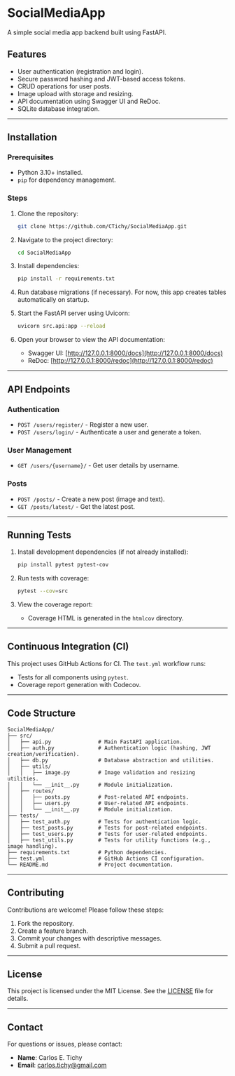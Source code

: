 # SocialMediaApp

A simple social media app backend built using FastAPI.

## Features

- User authentication (registration and login).
- Secure password hashing and JWT-based access tokens.
- CRUD operations for user posts.
- Image upload with storage and resizing.
- API documentation using Swagger UI and ReDoc.
- SQLite database integration.

---

## Installation

### Prerequisites

- Python 3.10+ installed.
- `pip` for dependency management.

### Steps

1. Clone the repository:
   ```bash
   git clone https://github.com/CTichy/SocialMediaApp.git
   ```

2. Navigate to the project directory:
   ```bash
   cd SocialMediaApp
   ```

3. Install dependencies:
   ```bash
   pip install -r requirements.txt
   ```

4. Run database migrations (if necessary). For now, this app creates tables automatically on startup.

5. Start the FastAPI server using Uvicorn:
   ```bash
   uvicorn src.api:app --reload
   ```

6. Open your browser to view the API documentation:
   - Swagger UI: [http://127.0.0.1:8000/docs](http://127.0.0.1:8000/docs)
   - ReDoc: [http://127.0.0.1:8000/redoc](http://127.0.0.1:8000/redoc)

---

## API Endpoints

### Authentication
- `POST /users/register/` - Register a new user.
- `POST /users/login/` - Authenticate a user and generate a token.

### User Management
- `GET /users/{username}/` - Get user details by username.

### Posts
- `POST /posts/` - Create a new post (image and text).
- `GET /posts/latest/` - Get the latest post.

---

## Running Tests

1. Install development dependencies (if not already installed):
   ```bash
   pip install pytest pytest-cov
   ```

2. Run tests with coverage:
   ```bash
   pytest --cov=src
   ```

3. View the coverage report:
   - Coverage HTML is generated in the `htmlcov` directory.

---

## Continuous Integration (CI)

This project uses GitHub Actions for CI. The `test.yml` workflow runs:
- Tests for all components using `pytest`.
- Coverage report generation with Codecov.

---

## Code Structure

```
SocialMediaApp/
├── src/
│   ├── api.py               # Main FastAPI application.
│   ├── auth.py              # Authentication logic (hashing, JWT creation/verification).
│   ├── db.py                # Database abstraction and utilities.
│   ├── utils/
│   │   ├── image.py         # Image validation and resizing utilities.
│   │   └── __init__.py      # Module initialization.
│   ├── routes/
│   │   ├── posts.py         # Post-related API endpoints.
│   │   ├── users.py         # User-related API endpoints.
│   │   └── __init__.py      # Module initialization.
├── tests/
│   ├── test_auth.py         # Tests for authentication logic.
│   ├── test_posts.py        # Tests for post-related endpoints.
│   ├── test_users.py        # Tests for user-related endpoints.
│   ├── test_utils.py        # Tests for utility functions (e.g., image handling).
├── requirements.txt         # Python dependencies.
├── test.yml                 # GitHub Actions CI configuration.
└── README.md                # Project documentation.
```

---

## Contributing

Contributions are welcome! Please follow these steps:
1. Fork the repository.
2. Create a feature branch.
3. Commit your changes with descriptive messages.
4. Submit a pull request.

---

## License

This project is licensed under the MIT License. See the [LICENSE](LICENSE) file for details.

---

## Contact

For questions or issues, please contact:
- **Name**: Carlos E. Tichy
- **Email**: carlos.tichy@gmail.com
```
